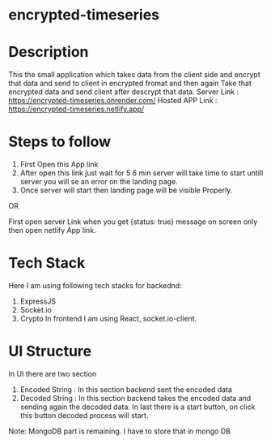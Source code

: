 # encrypted-timeseries
# Description
This the small application which takes data from the client side and encrypt that data and send to client in encrypted fromat and then again Take that encrypted data and send client after descrypt that data.
Server Link : https://encrypted-timeseries.onrender.com/
Hosted APP Link : https://encrypted-timeseries.netlify.app/

# Steps to follow
1. First Open this App link
2. After open this link just wait for 5 6 min server will take time to start untill server you will se an error on the landing page.
3. Once server will start then landing page will be visible Properly.

OR

First open server Link when you get {status: true} message on screen only then open netlify App link.


# Tech Stack
Here I am using following tech stacks for backednd:
1. ExpressJS
2. Socket.io
3. Crypto
In frontend I am using React, socket.io-client.

# UI Structure
In UI there are two section 
1. Encoded String : In this section backend sent the encoded data
2. Decoded String : In this section backend takes the encoded data and sending again the decoded data.
In last there is a start button, on click this button decoded process will start.


Note: MongoDB part is remaining. I have to store that in mongo DB
